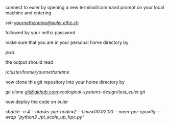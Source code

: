 connect to euler by opening a new terminal/command prompt on your local machine and entering

*ssh yournethzname@euler.ethz.ch*

followed by your nethz password

make sure that you are in your personal home directory by

*pwd*

the output should read

*/cluster/home/yournethzname*


now clone this git repository into your home directory by

*git clone git@github.com:ecological-systems-design/test_euler.git*


now deploy the code on euler

*sbatch -n 4 --ntasks-per-node=2 --time=00:02:00 --mem-per-cpu=1g --wrap "python3 ./pi_scale_up_hpc.py"*